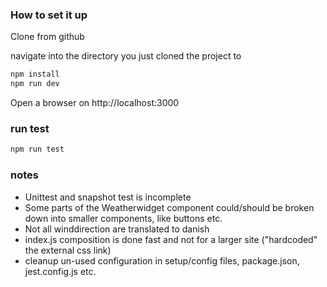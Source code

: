 ### How to set it up

Clone from github

navigate into the directory you just cloned the project to

```bash
npm install
npm run dev
```

Open a browser on http://localhost:3000


### run test
```bash
npm run test
```


### notes
- Unittest and snapshot test is incomplete
- Some parts of the Weatherwidget component could/should be broken down into smaller components, like buttons etc.
- Not all winddirection are translated to danish
- index.js composition is done fast and not for a larger site ("hardcoded" the external css link)
- cleanup un-used configuration in setup/config files, package.json, jest.config.js etc.